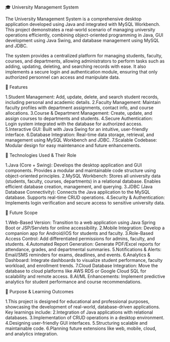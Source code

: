 🎓 University Management System

The University Management System is a comprehensive desktop application developed using Java and integrated with MySQL Workbench. 
This project demonstrates a real-world scenario of managing university operations efficiently, combining object-oriented programming in Java, GUI development using Java Swing, and database management using MySQL and JDBC.

The system provides a centralized platform for managing students, faculty, courses, and departments, allowing administrators to perform tasks such as adding, updating, deleting, and searching records with ease.
It also implements a secure login and authentication module, ensuring that only authorized personnel can access and manipulate data.

🔹 Features

1.Student Management: Add, update, delete, and search student records, including personal and academic details.
2.Faculty Management: Maintain faculty profiles with department assignments, contact info, and course allocations.
3.Course & Department Management: Create, update, and assign courses to departments and students.
4.Secure Authentication: Login system integrated with the database for authorized access.
5.Interactive GUI: Built with Java Swing for an intuitive, user-friendly interface.
6.Database Integration: Real-time data storage, retrieval, and management using MySQL Workbench and JDBC.
7.Scalable Codebase: Modular design for easy maintenance and future enhancements.

🔹 Technologies Used & Their Role

1.Java (Core + Swing):
  Develops the desktop application and GUI components.
  Provides a modular and maintainable code structure using object-oriented principles.
2.MySQL Workbench:
    Stores all university data (students, faculty, courses, departments) in a relational database.
    Enables efficient database creation, management, and querying.
3.JDBC (Java Database Connectivity):
  Connects the Java application to the MySQL database.
  Supports real-time CRUD operations.
4.Security & Authentication:
    Implements login verification and secure access to sensitive university data.

🔹 Future Scope

1.Web-Based Version: Transition to a web application using Java Spring Boot or JSP/Servlets for online accessibility.
2.Mobile Integration: Develop a companion app for Android/iOS for students and faculty.
3.Role-Based Access Control: Add differentiated permissions for admins, faculty, and students.
4.Automated Report Generation: Generate PDF/Excel reports for attendance, grades, and departmental summaries.
5.Notifications & Alerts: Email/SMS reminders for exams, deadlines, and events.
6.Analytics & Dashboard: Integrate dashboards to visualize student performance, faculty workload, and enrollment trends.
7.Cloud Database Integration: Move the database to cloud platforms like AWS RDS or Google Cloud SQL for scalability and remote access.
8.AI/ML Enhancements: Implement predictive analytics for student performance and course recommendations.

🔹 Purpose & Learning Outcomes

1.This project is designed for educational and professional purposes, showcasing the development of real-world, database-driven applications. Key learnings include:
2.Integration of Java applications with relational databases.
3.Implementation of CRUD operations in a desktop environment.
4.Designing user-friendly GUI interfaces.
5.Structuring scalable and maintainable code.
6.Planning future extensions like web, mobile, cloud, and analytics integration.
